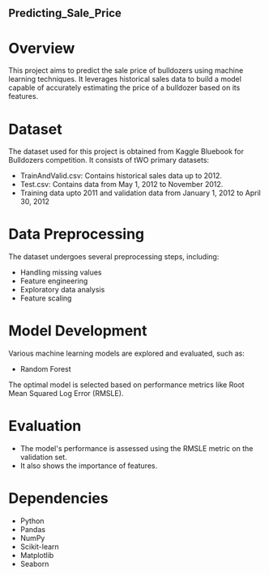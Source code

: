 ## Predicting_Sale_Price
# Overview
This project aims to predict the sale price of bulldozers using machine learning techniques. It leverages historical sales data to build a model capable of accurately estimating the price of a bulldozer based on its features.

# Dataset
The dataset used for this project is obtained from Kaggle Bluebook for Bulldozers competition. It consists of tWO primary datasets:

* TrainAndValid.csv: Contains historical sales data up to 2012.
* Test.csv: Contains data from May 1, 2012 to November 2012.
* Training data upto 2011 and validation data from January 1, 2012 to April 30, 2012
# Data Preprocessing
The dataset undergoes several preprocessing steps, including:

* Handling missing values
* Feature engineering
* Exploratory data analysis
* Feature scaling
# Model Development
Various machine learning models are explored and evaluated, such as:
* Random Forest
  
The optimal model is selected based on performance metrics like Root Mean Squared Log Error (RMSLE).

# Evaluation
* The model's performance is assessed using the RMSLE metric on the validation set.
* It also shows the importance of features.

# Dependencies
* Python
* Pandas
* NumPy
* Scikit-learn
* Matplotlib
* Seaborn

